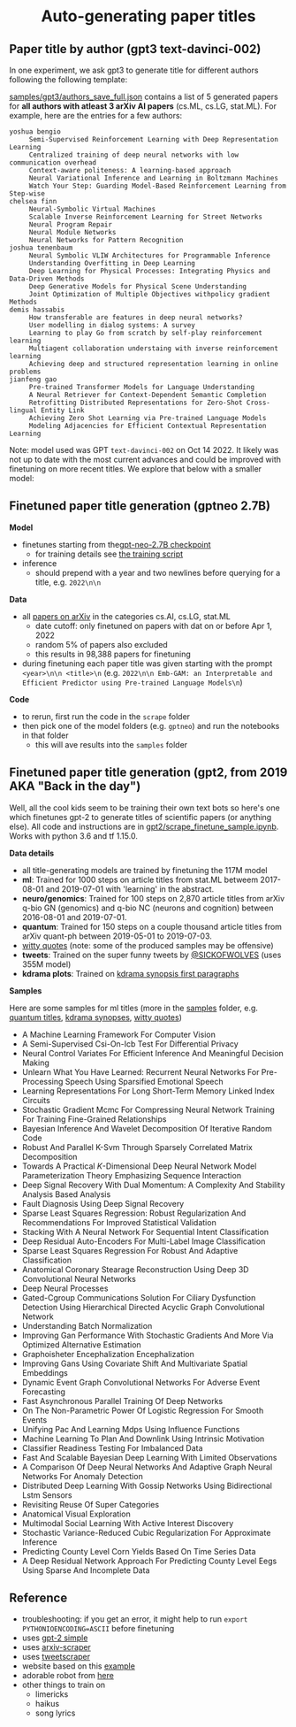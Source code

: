 <h1 align="center">
	Auto-generating paper titles
</h1>

## Paper title by author (gpt3 text-davinci-002)

In one experiment, we ask gpt3 to generate title for different authors following the following template:


[samples/gpt3/authors_save_full.json](samples/gpt3/authors_save_full.json) contains a list of 5 generated papers for **all authors with atleast 3 arXiv AI papers** (cs.ML, cs.LG, stat.ML). For example, here are the entries for a few authors:

```
yoshua bengio
	 Semi-Supervised Reinforcement Learning with Deep Representation Learning
	 Centralized training of deep neural networks with low communication overhead
	 Context-aware politeness: A learning-based approach
	 Neural Variational Inference and Learning in Boltzmann Machines
	 Watch Your Step: Guarding Model-Based Reinforcement Learning from Step-wise
chelsea finn
	 Neural-Symbolic Virtual Machines
	 Scalable Inverse Reinforcement Learning for Street Networks
	 Neural Program Repair
	 Neural Module Networks
	 Neural Networks for Pattern Recognition
joshua tenenbaum
	 Neural Symbolic VLIW Architectures for Programmable Inference
	 Understanding Overfitting in Deep Learning
	 Deep Learning for Physical Processes: Integrating Physics and Data-Driven Methods
	 Deep Generative Models for Physical Scene Understanding
	 Joint Optimization of Multiple Objectives withpolicy gradient Methods
demis hassabis
	 How transferable are features in deep neural networks?
	 User modelling in dialog systems: A survey
	 Learning to play Go from scratch by self-play reinforcement learning
	 Multiagent collaboration understaing with inverse reinforcement learning
	 Achieving deep and structured representation learning in online problems
jianfeng gao
	 Pre-trained Transformer Models for Language Understanding
	 A Neural Retriever for Context-Dependent Semantic Completion
	 Retrofitting Distributed Representations for Zero-Shot Cross-lingual Entity Link
	 Achieving Zero Shot Learning via Pre-trained Language Models
	 Modeling Adjacencies for Efficient Contextual Representation Learning
```

Note: model used was GPT `text-davinci-002` on Oct 14 2022. It likely was not up to date with the most current advances and could be improved with finetuning on more recent titles. We explore that below with a smaller model:

## Finetuned paper title generation (gptneo 2.7B)

**Model**
- finetunes starting from the[gpt-neo-2.7B checkpoint](https://huggingface.co/EleutherAI/gpt-neo-2.7B)
    - for training details see [the training script](https://github.com/csinva/gpt-paper-title-generator/blob/0157f26be9b0763b4ea6480e5b149fdb8dff4626/gptneo/02_finetune_hf.py)
- inference
    - should prepend with a year and two newlines before querying for a title, e.g. `2022\n\n`

**Data**
- all [papers on arXiv](https://www.kaggle.com/datasets/Cornell-University/arxiv) in the categories cs.AI, cs.LG, stat.ML
    - date cutoff: only finetuned on papers with dat on or before Apr 1, 2022
    - random 5% of papers also excluded
    - this results in 98,388 papers for finetuning
- during finetuning each paper title was given starting with the prompt `<year>\n\n <title>\n` (e.g. `2022\n\n Emb-GAM: an Interpretable and Efficient Predictor using Pre-trained Language Models\n`)

**Code**
- to rerun, first run the code in the `scrape` folder
- then pick one of the model folders (e.g. `gptneo`) and run the notebooks in that folder
    - this will ave results into the `samples` folder

## Finetuned paper title generation (gpt2, from 2019 AKA "Back in the day")

Well, all the cool kids seem to be training their own text bots so here's one which finetunes gpt-2 to generate titles of scientific papers (or anything else). All code and instructions are in [gpt2/scrape_finetune_sample.ipynb](gpt2/scrape_finetune_sample.ipynb). Works with python 3.6 and tf 1.15.0.

**Data details**
- all title-generating models are trained by finetuning the 117M model
- **ml**: Trained for 1000 steps on article titles from stat.ML betweem 2017-08-01 and 2019-07-01 with 'learning' in the abstract.
- **neuro/genomics**: Trained for 100 steps on 2,870 article titles from arXiv q-bio GN (genomics) and q-bio NC (neurons and cognition) between 2016-08-01 and 2019-07-01.
- **quantum**: Trained for 150 steps on a couple thousand article titles from arXiv quant-ph between 2019-05-01 to 2019-07-03.
- [witty quotes](https://raw.githubusercontent.com/akhiltak/inspirational-quotes/master/Quotes.csv) (note: some of the produced samples may be offensive)
- **tweets**: Trained on the super funny tweets by [@SICKOFWOLVES](https://twitter.com/SICKOFWOLVES) (uses 355M model)
- **kdrama plots**: Trained on [kdrama synopsis first paragraphs](https://en.wikipedia.org/wiki/List_of_South_Korean_dramas)

**Samples**

Here are some samples for ml titles (more in the [samples](samples) folder, e.g. [quantum titles](samples/samples_quantum/all.txt), [kdrama synopses](samples/samples_kdrama_synopses/all.txt), [witty quotes](samples/samples_witty_quotes/all.txt))

- A Machine Learning Framework For Computer Vision
- A Semi-Supervised Csi-On-Icb Test For Differential Privacy
- Neural Control Variates For Efficient Inference And Meaningful Decision Making
- Unlearn What You Have Learned: Recurrent Neural Networks For Pre-Processing Speech Using Sparsified Emotional Speech
- Learning Representations For Long Short-Term Memory Linked Index Circuits
- Stochastic Gradient Mcmc For Compressing Neural Network Training For Training Fine-Grained Relationships
- Bayesian Inference And Wavelet Decomposition Of Iterative Random Code
- Robust And Parallel K-Svm Through Sparsely Correlated Matrix Decomposition
- Towards A Practical $K$-Dimensional Deep Neural Network Model Parameterization Theory Emphasizing Sequence Interaction
- Deep Signal Recovery With Dual Momentum: A Complexity And Stability Analysis Based Analysis
- Fault Diagnosis Using Deep Signal Recovery
- Sparse Least Squares Regression: Robust Regularization And Recommendations For Improved Statistical Validation
- Stacking With A Neural Network For Sequential Intent Classification
- Deep Residual Auto-Encoders For Multi-Label Image Classification
- Sparse Least Squares Regression For Robust And Adaptive Classification
- Anatomical Coronary Stearage Reconstruction Using Deep 3D Convolutional Neural Networks
- Deep Neural Processes
- Gated-Cgroup Communications Solution For Ciliary Dysfunction Detection Using Hierarchical Directed Acyclic Graph Convolutional Network
- Understanding Batch Normalization
- Improving Gan Performance With Stochastic Gradients And More Via Optimized Alternative Estimation
- Graphoisheter Encephalization Encephalization
- Improving Gans Using Covariate Shift And Multivariate Spatial Embeddings
- Dynamic Event Graph Convolutional Networks For Adverse Event Forecasting
- Fast Asynchronous Parallel Training Of Deep Networks
- On The Non-Parametric Power Of Logistic Regression For Smooth Events
- Unifying Pac And Learning Mdps Using Influence Functions
- Machine Learning To Plan And Downlink Using Intrinsic Motivation
- Classifier Readiness Testing For Imbalanced Data
- Fast And Scalable Bayesian Deep Learning With Limited Observations
- A Comparison Of Deep Neural Networks And Adaptive Graph Neural Networks For Anomaly Detection
- Distributed Deep Learning With Gossip Networks Using Bidirectional Lstm Sensors
- Revisiting Reuse Of Super Categories
- Anatomical Visual Exploration
- Multimodal Social Learning With Active Interest Discovery
- Stochastic Variance-Reduced Cubic Regularization For Approximate Inference
- Predicting County Level Corn Yields Based On Time Series Data
- A Deep Residual Network Approach For Predicting County Level Eegs Using Sparse And Incomplete Data

## Reference

- troubleshooting: if you get an error, it might help to run `export PYTHONIOENCODING=ASCII` before finetuning
- uses [gpt-2 simple](https://github.com/minimaxir/gpt-2-simple)
- uses [arxiv-scraper](https://github.com/Mahdisadjadi/arxivscraper)
- uses [tweetscraper](https://gist.github.com/yanofsky/5436496)
- website based on this [example](https://codepen.io/michaeltombor/pen/yoMrMj)
- adorable robot from [here](https://csinva.github.io/gpt2-paper-title-generator/index.html)
- other things to train on
    - limericks
    - haikus
    - song lyrics